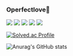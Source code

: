 ### Operfectlove🤍

<!--
**Operfectlove/Operfectlove** is a ✨ _special_ ✨ repository because its `README.md` (this file) appears on your GitHub profile.

Here are some ideas to get you started:

- 🔭 I’m currently working on ...
- 🌱 I’m currently learning ...
- 👯 I’m looking to collaborate on ...
- 🤔 I’m looking for help with ...
- 💬 Ask me about ...
- 📫 How to reach me: ...
- 😄 Pronouns: ...
- ⚡ Fun fact: ...
-->

<a href="https://www.acmicpc.net/user/li_la_4" target="_blank"><img src="https://img.shields.io/badge/Algorithm-515BD4?style=flat&logo=The Algorithms&logoColor=FFFFFF"/></a>  <a href="https://instagram.com/monochrome.work" target="_blank"><img src="https://img.shields.io/badge/monochrome.work-8134AF?style=flat&logo=Instagram&logoColor=FFFFFF"/></a>  <a href="" target="_blank"><img src="https://img.shields.io/badge/Windows-DD2A7B?style=flat&logo=Microsoft&logoColor=FFFFFF"/></a>  <a href="" target="_blank"><img src="https://img.shields.io/badge/macOS-FEDA77?style=flat&logo=Apple&logoColor=FFFFFF"/></a>  <a href="https://github.com/Operfectlove" target="_blank"><img src="https://img.shields.io/badge/Operfectlove-F58529?style=flat&logo=GitHub&logoColor=FFFFFF"/></a>

<!--[![Solved.ac Profile](http://mazassumnida.wtf/api/mini/generate_badge?boj=li_la_4)](https://solved.ac/li_la_4/)-->

[![Solved.ac Profile](http://mazassumnida.wtf/api/v2/generate_badge?boj=li_la_4)](https://solved.ac/li_la_4/)

![Anurag's GitHub stats](https://github-readme-stats.vercel.app/api?username=Operfectlove&theme=apprentice)
